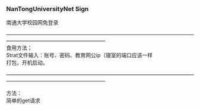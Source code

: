### NanTongUniversityNet Sign
南通大学校园网免登录  

———————————————————————————————————————————————————————  
食用方法；  
Strat文件输入：账号、密码、教育网公ip（寝室的端口应该一样  
打包，开机启动。

  
———————————————————————————————————————————————————————

方法：  
简单的get请求
